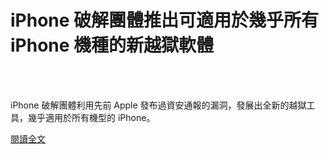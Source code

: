 # iPhone 破解團體推出可適用於幾乎所有 iPhone 機種的新越獄軟體

<!--more-->
<!--93-->
<br><br/>

iPhone 破解團體利用先前 Apple 發布過資安通報的漏洞，發展出全新的越獄工具，幾乎適用於所有機型的 iPhone。

[閱讀全文](https://www.twcert.org.tw/tw/cp-104-4467-6da33-1.html)


